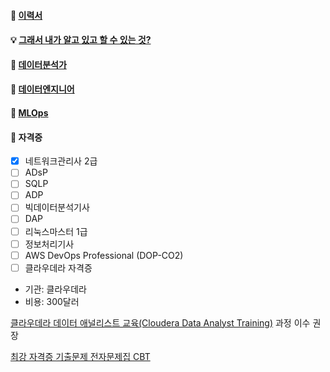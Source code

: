 #### 📃 [이력서](https://jiwontwopunch.notion.site/1123e2a4ccdd476384f7118e8b4c4710?pvs=4)
#### 💡 [그래서 내가 알고 있고 할 수 있는 것?](https://jiwontwopunch.notion.site/177afad64f2c4920aa95e4a4270722f8?pvs=4)

#### 💛 [데이터분석가](https://jiwontwopunch.notion.site/a53e39a51d7e4dc2add40a3f896539fc?pvs=4)
#### 💚 [데이터엔지니어](https://jiwontwopunch.notion.site/051a0586bc0e41ff8540aafda127ff33?pvs=4)
#### 💙 [MLOps](https://jiwontwopunch.notion.site/MLOps-621103d0afce4908a62722fdf7a9c32e?pvs=4)
#### 🪪 자격증
- [x]  네트워크관리사 2급
- [ ]  ADsP
- [ ]  SQLP
- [ ]  ADP
- [ ]  빅데이터분석기사
- [ ]  DAP
- [ ]  리눅스마스터 1급
- [ ]  정보처리기사
- [ ]  AWS DevOps Professional (DOP-CO2)
- [ ]  클라우데라 자격증
- 기관: 클라우데라
- 비용: 300달러

[클라우데라 데이터 애널리스트 교육(Cloudera Data Analyst Training)](https://www.cloudera.com/more/training/courses/data-analyst-training.html?course=data-analyst&loc=online) 과정 이수 권장

[최강 자격증 기출문제 전자문제집 CBT](https://www.comcbt.com/)

